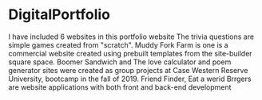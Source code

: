 # DigitalPortfolio


I have included 6 websites in this portfolio website
The trivia questions  are simple games created from "scratch". 
Muddy Fork Farm is one is a commercial website created using prebuilt templates from the site-builder  square space.
Boomer Sandwich  and The love calculator and poem generator sites were created as  group projects at Case Western Reserve  University, bootcamp in the fall of 2019. 
Friend Finder, Eat a werid Brrgers are website applications with both front and back-end development
